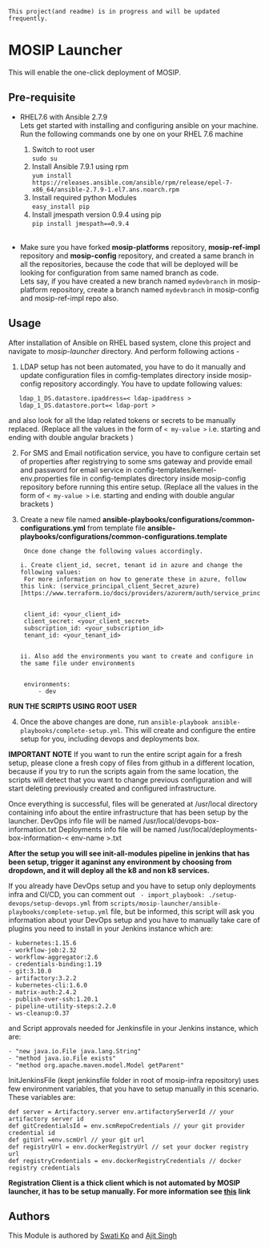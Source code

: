 
```
This project(and readme) is in progress and will be updated frequently.
```

# MOSIP Launcher 
This will enable the one-click deployment of MOSIP.

## Pre-requisite
* RHEL7.6 with Ansible 2.7.9 <br/>
Lets get started with installing and configuring ansible on your machine. Run the following commands one by one on your RHEL 7.6 machine

   1. Switch to root user <br/>
      `sudo su`
   2. Install Ansible 7.9.1 using rpm  <br/>
      `yum install https://releases.ansible.com/ansible/rpm/release/epel-7-x86_64/ansible-2.7.9-1.el7.ans.noarch.rpm`
   3. Install required python Modules  <br/>
      `easy_install pip`
   4. Install jmespath version 0.9.4 using pip  <br/>
      `pip install jmespath==0.9.4`
    <br/>  
      
*  Make sure you have forked **mosip-platforms** repository, **mosip-ref-impl** repository and **mosip-config** repository, and created a same branch in all the repositories, because the code that will be deployed will be looking for configuration from same named branch as code.<br/>
Lets say, if you have created a new branch named `mydevbranch` in mosip-platform repository, create a branch named `mydevbranch` in mosip-config and mosip-ref-impl repo also.

## Usage
After installation of Ansible on RHEL based system,  clone this project and navigate to *mosip-launcher* directory. And perform following actions - 

1. LDAP setup has not been automated, you have to do it manually and update configuration files in comfig-templates directory  inside mosip-config repository accordingly. You have to update following values:
```
   ldap_1_DS.datastore.ipaddress=< ldap-ipaddress >
   ldap_1_DS.datastore.port=< ldap-port >
```
and also look for all the ldap related tokens or secrets to be manually replaced. (Replace all the values in the form of `< my-value >` i.e. starting and ending with double angular brackets )

2. For SMS and Email notification service, you have to configure certain set of properties after registrying to some sms gateway and provide email and password for email service in config-templates/kernel-env.properties file in config-templates directory inside mosip-config repository before running this entire setup. (Replace all the values in the form of `< my-value >` i.e. starting and ending with double angular brackets )

3. Create a new file named __ansible-playbooks/configurations/common-configurations.yml__  from template file  __ansible-playbooks/configurations/common-configurations.template__ <br/>

        Once done change the following values accordingly.

       i. Create client_id, secret, tenant id in azure and change the following values:
        For more information on how to generate these in azure, follow this link: (service_principal_client_Secret_azure)[https://www.terraform.io/docs/providers/azurerm/auth/service_principal_client_secret.html]

        
        client_id: <your_client_id>
        client_secret: <your_client_secret>
        subscription_id: <your_subscription_id>
        tenant_id: <your_tenant_id>
        

       ii. Also add the environments you want to create and configure in the same file under environments

        
        environments:
            - dev
        

**RUN THE SCRIPTS USING ROOT USER**

4. Once the above changes are done, run `ansible-playbook ansible-playbooks/complete-setup.yml`. This will create and configure the entire setup for you, including devops and deployments box.

**IMPORTANT NOTE**
If you want to run the entire script again for a fresh setup, please clone a fresh copy of files from github in a different location, because if you try to run the scripts again from the same location, the scripts will detect that you want to change previous configuration and will start deleting previously created and configured infrastructure.

Once everything is successful, files will be generated at /usr/local directory containing info about the entire infrastructure that has been setup by the launcher.
DevOps info file will be named /usr/local/devops-box-information.txt
Deployments info file will be named /usr/local/deployments-box-information-< env-name >.txt

**After the setup you will see init-all-modules pipeline in jenkins that has been setup, trigger it aganinst any environment by choosing from dropdown, and it will deploy all the k8 and non k8 services.**

If you already have DevOps setup and you have to setup only deployments infra and CI/CD, you can comment out ` - import_playbook: ./setup-devops/setup-devops.yml` from `scripts/mosip-launcher/ansible-playbooks/complete-setup.yml` file, but be informed, this script will ask you information about your DevOps setup and you have to manually take care of plugins you need to install in your Jenkins instance which are:
    
    
    - kubernetes:1.15.6
    - workflow-job:2.32
    - workflow-aggregator:2.6
    - credentials-binding:1.19
    - git:3.10.0
    - artifactory:3.2.2
    - kubernetes-cli:1.6.0
    - matrix-auth:2.4.2
    - publish-over-ssh:1.20.1
    - pipeline-utility-steps:2.2.0
    - ws-cleanup:0.37
   
    
and Script approvals needed for Jenkinsfile in your Jenkins instance, which are:
 
 
    - "new java.io.File java.lang.String"
    - "method java.io.File exists"
    - "method org.apache.maven.model.Model getParent"
    
    

InitJenkinsFile (kept jenkinsfile folder in root of mosip-infra repository) uses few environment variables, that you have to  setup manually in this scenario. These variables are:
```
def server = Artifactory.server env.artifactoryServerId // your artifactory server id
def gitCredentialsId = env.scmRepoCredentials // your git provider credential id
def gitUrl =env.scmUrl // your git url 
def registryUrl = env.dockerRegistryUrl // set your docker registry url
def registryCredentials = env.dockerRegistryCredentials // docker registry credentials
```

**Registration Client is a thick client which is not automated by MOSIP launcher, it has to be setup manually. For more information see [this](https://github.com/mosip/mosip-docs/wiki/Registration-Client-Setup) link**

## Authors
  This Module is authored by [Swati Kp](https://github.com/Swatikp) and [Ajit Singh](https://github.com/as-ajitsingh)


